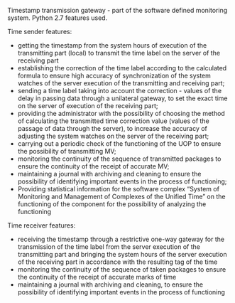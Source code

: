Timestamp transmission gateway - part of the software defined monitoring system. Python 2.7 features used.

Time sender features:
 
- getting the timestamp from the system hours of execution of the transmitting part (local) to transmit the time label on the server of the receiving part
- establishing the correction of the time label according to the calculated formula to ensure high accuracy of synchronization of the system watches of the server execution of the transmitting and receiving part;
- sending a time label taking into account the correction - values of the delay in passing data through a unilateral gateway, to set the exact time on the server of execution of the receiving part;
- providing the administrator with the possibility of choosing the method of calculating the transmitted time correction value (values of the passage of data through the server), to increase the accuracy of adjusting the system watches on the server of the receiving part;
- carrying out a periodic check of the functioning of the UOP to ensure the possibility of transmitting MV;
- monitoring the continuity of the sequence of transmitted packages to ensure the continuity of the receipt of accurate MV;
- maintaining a journal with archiving and cleaning to ensure the possibility of identifying important events in the process of functioning;
- Providing statistical information for the software complex “System of Monitoring and Management of Complexes of the Unified Time” on the functioning of the component for the possibility of analyzing the functioning


Time receiver features:

- receiving the timestamp through a restrictive one-way gateway for the transmission of the time label from the server execution of the transmitting part and bringing the system hours of the server execution of the receiving part in accordance with the resulting tag of the time
- monitoring the continuity of the sequence of taken packages to ensure the continuity of the receipt of accurate marks of time
- maintaining a journal with archiving and cleaning, to ensure the possibility of identifying important events in the process of functioning
